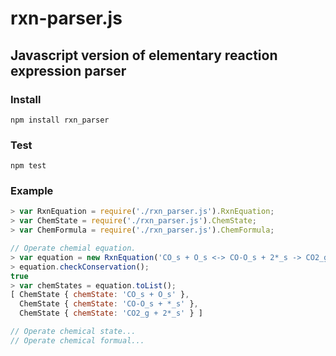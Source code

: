 # rxn-parser.js

## Javascript version of elementary reaction expression parser

### Install

``` shell
npm install rxn_parser
```

### Test

``` shell
npm test
```

### Example

``` javascript
> var RxnEquation = require('./rxn_parser.js').RxnEquation;
> var ChemState = require('./rxn_parser.js').ChemState;
> var ChemFormula = require('./rxn_parser.js').ChemFormula;

// Operate chemial equation.
> var equation = new RxnEquation('CO_s + O_s <-> CO-O_s + 2*_s -> CO2_g + 2*_s');
> equation.checkConservation();
true
> var chemStates = equation.toList();
[ ChemState { chemState: 'CO_s + O_s' },
  ChemState { chemState: 'CO-O_s + *_s' },
  ChemState { chemState: 'CO2_g + 2*_s' } ]

// Operate chemical state...
// Operate chemical formual...
```
